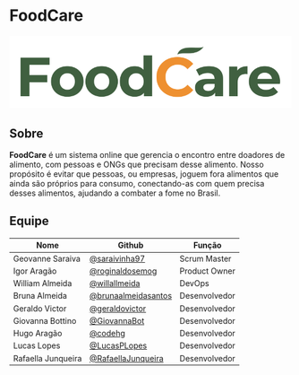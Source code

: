 # FoodCare

![foodcare-logo](assets/images/id-visual/logo-green.png)

## Sobre

**FoodCare** é um sistema online que gerencia o encontro entre doadores de alimento, com pessoas e ONGs que precisam desse alimento. Nosso propósito é evitar que pessoas, ou empresas, joguem fora alimentos que ainda são próprios para consumo, conectando-as com quem precisa desses alimentos, ajudando a combater a fome no Brasil.

## Equipe

| Nome | Github | Função |
|------|------- |--------|
| Geovanne Saraiva | [@saraivinha97](https://github.com/saraivinha97) | Scrum Master |
| Igor Aragão| [@roginaldosemog](https://github.com/roginaldosemog) | Product Owner|
| William Almeida| [@willallmeida](https://github.com/willallmeida) | DevOps |
| Bruna Almeida | [@brunaalmeidasantos](https://github.com/brunaalmeidasantos) | Desenvolvedor |
| Geraldo Victor | [@geraldovictor](https://github.com/geraldovictor) | Desenvolvedor |
| Giovanna Bottino | [@GiovannaBot](https://github.com/GiovannaBot) | Desenvolvedor |
| Hugo Aragão | [@codehg](https://github.com/codehg) | Desenvolvedor |
| Lucas Lopes | [@LucasPLopes](https://github.com/LucasPLopes) | Desenvolvedor |
| Rafaella Junqueira | [@RafaellaJunqueira](https://github.com/RafaellaJunqueira) | Desenvolvedor |
